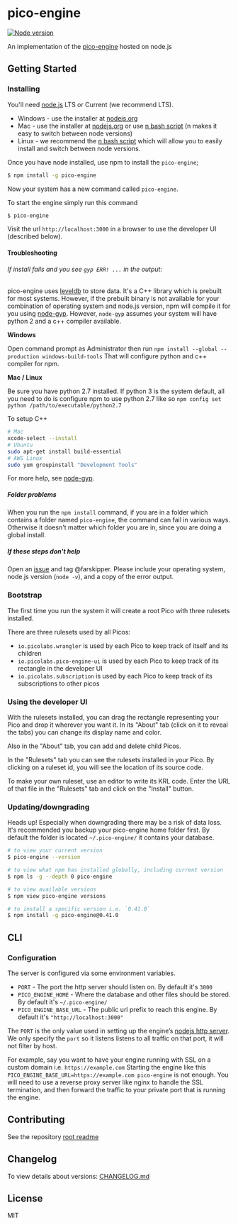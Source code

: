 # pico-engine

[![Node version](https://img.shields.io/node/v/pico-engine.svg)](https://nodejs.org/en/download/)

An implementation of the [pico-engine](http://www.windley.com/archives/2016/03/rebuilding_krl.shtml) hosted on node.js

## Getting Started

### Installing

You'll need [node.js](https://nodejs.org/) LTS or Current (we recommend LTS).

- Windows - use the installer at [nodejs.org](https://nodejs.org/en/download/)
- Mac - use the installer at [nodejs.org](https://nodejs.org/en/download/) or use [n bash script](https://github.com/tj/n) (n makes it easy to switch between node versions)
- Linux - we recommend the [n bash script](https://github.com/tj/n) which will allow you to easily install and switch between node versions.

Once you have node installed, use npm to install the `pico-engine`;

```sh
$ npm install -g pico-engine
```

Now your system has a new command called `pico-engine`.

To start the engine simply run this command

```sh
$ pico-engine
```

Visit the url `http://localhost:3000` in a browser to use the developer UI (described below).

#### Troubleshooting

###### If install fails and you see `gyp ERR! ...` in the output:

pico-engine uses [leveldb](http://leveldb.org) to store data. It's a C++ library which is prebuilt for most systems. However, if the prebuilt binary is not available for your combination of operating system and node.js version, npm will compile it for you using [node-gyp](https://github.com/nodejs/node-gyp#installation). However, `node-gyp` assumes your system will have python 2 and a c++ compiler available.

**Windows**

Open command prompt as Administrator then run `npm install --global --production windows-build-tools` That will configure python and c++ compiler for npm.

**Mac / Linux**

Be sure you have python 2.7 installed. If python 3 is the system default, all you need to do is configure npm to use python 2.7 like so `npm config set python /path/to/executable/python2.7`

To setup C++

```sh
# Mac
xcode-select --install
# Ubuntu
sudo apt-get install build-essential
# AWS Linux
sudo yum groupinstall "Development Tools"
```

For more help, see [node-gyp](https://github.com/nodejs/node-gyp#installation).

##### Folder problems

When you run the `npm install` command, if you are in a folder which contains a folder named `pico-engine`, the command can fail in various ways.
Otherwise it doesn't matter which folder you are in, since you are doing a global install.

##### If these steps don't help

Open an [issue](https://github.com/picolab/pico-engine/issues/new) and tag @farskipper. Please include your operating system, node.js version (`node -v`), and a copy of the error output.

### Bootstrap

The first time you run the system it will create a root Pico with three rulesets installed.

There are three rulesets used by all Picos:

- `io.picolabs.wrangler` is used by each Pico to keep track of itself and its children
- `io.picolabs.pico-engine-ui` is used by each Pico to keep track of its rectangle in the developer UI
- `io.picolabs.subscription` is used by each Pico to keep track of its subscriptions to other picos

### Using the developer UI

With the rulesets installed, you can drag the rectangle representing your Pico and drop it
wherever you want it. In its "About" tab (click on it to reveal the tabs) you can change its
display name and color.

Also in the "About" tab, you can add and delete child Picos.

In the "Rulesets" tab you can see the rulesets installed in your Pico.
By clicking on a ruleset id,
you will see the location of its source code.

To make your own ruleset, use an editor to write its KRL code.
Enter the URL of that file in the "Rulesets" tab and click on the "Install" button.

### Updating/downgrading

Heads up! Especially when downgrading there may be a risk of data loss. It's recommended you backup your pico-engine home folder first. By default the folder is located `~/.pico-engine/` it contains your database.

```sh
# to view your current version
$ pico-engine --version

# to view what npm has installed globally, including current version
$ npm ls -g --depth 0 pico-engine

# to view available versions
$ npm view pico-engine versions

# to install a specific version i.e. `0.41.0`
$ npm install -g pico-engine@0.41.0
```

## CLI

### Configuration

The server is configured via some environment variables.

- `PORT` - The port the http server should listen on. By default it's `3000`
- `PICO_ENGINE_HOME` - Where the database and other files should be stored. By default it's `~/.pico-engine/`
- `PICO_ENGINE_BASE_URL` - The public url prefix to reach this engine. By default it's `"http://localhost:3000"`

The `PORT` is the only value used in setting up the engine’s [nodejs http server](https://nodejs.org/api/net.html#net_server_listen_port_host_backlog_callback). We only specify the `port` so it listens listens to all traffic on that port, it will not filter by host.

For example, say you want to have your engine running with SSL on a custom domain i.e. `https://example.com` Starting the engine like this `PICO_ENGINE_BASE_URL=https://example.com pico-engine` is not enough. You will need to use a reverse proxy server like nginx to handle the SSL termination, and then forward the traffic to your private port that is running the engine.

## Contributing

See the repository [root readme](https://github.com/Picolab/pico-engine#readme)

## Changelog

To view details about versions: [CHANGELOG.md](https://github.com/Picolab/pico-engine/blob/master/CHANGELOG.md)

## License

MIT

